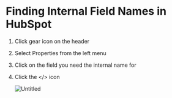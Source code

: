 # Finding Internal Field Names in HubSpot

1. Click gear icon on the header
2. Select Properties from the left menu
3. Click on the field you need the internal name for
4. Click the </> icon
    
    ![Untitled](Finding%20Internal%20Field%20Names%20in%20HubSpot%203c0c1ef0d01c41fd84964d2b0e036163/Untitled.png)